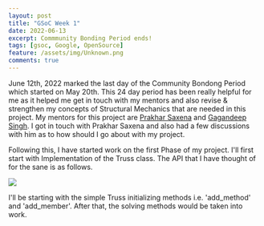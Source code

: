 ```yaml
---
layout: post
title: "GSoC Week 1"
date: 2022-06-13
excerpt: Commmunity Bonding Period ends!
tags: [gsoc, Google, OpenSource]
feature: /assets/img/Unknown.png
comments: true
---
```


June 12th, 2022 marked the last day of the Community Bondong Period which started on May 20th. This 24 day period has been really helpful for me as it helped me get in touch with my mentors and also revise & strengthen my concepts of Structural Mechanics that are needed in this project. My mentors for this project are [Prakhar Saxena](https://github.com/Psycho-Pirate) and [Gagandeep Singh](https://github.com/czgdp1807). I got in touch with Prakhar Saxena and also had a few discussions with him as to how should I go about with my project. 

Following this, I have started work on the first Phase of my project. I'll first start with Implementation of the Truss class. The API that I have thought of for the sane is as follows.

<img src="{{site.baseurl}}/assets/img/truss_api.png">

I'll be starting with the simple Truss initializing methods i.e. 'add_method' and 'add_member'. After that, the solving methods would be taken into work. 